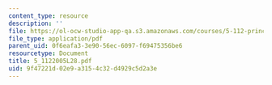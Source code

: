 ```yaml
---
content_type: resource
description: ''
file: https://ol-ocw-studio-app-qa.s3.amazonaws.com/courses/5-112-principles-of-chemical-science-fall-2005/9f47221d02e9a3154c32d4929c5d2a3e_5_1122005L28.pdf
file_type: application/pdf
parent_uid: 0f6eafa3-3e90-56ec-6097-f69475356be6
resourcetype: Document
title: 5_1122005L28.pdf
uid: 9f47221d-02e9-a315-4c32-d4929c5d2a3e
---
```

